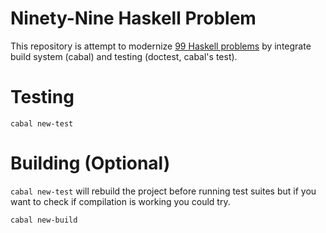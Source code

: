 # Ninety-Nine Haskell Problem

This repository is attempt to modernize [99 Haskell problems](https://wiki.haskell.org/H-99:_Ninety-Nine_Haskell_Problems) by integrate build system (cabal) and testing (doctest, cabal's test).

# Testing

```
cabal new-test
```

# Building (Optional)

`cabal new-test` will rebuild the project before running test suites but if you want to check if compilation is working you could try.

```
cabal new-build
```

